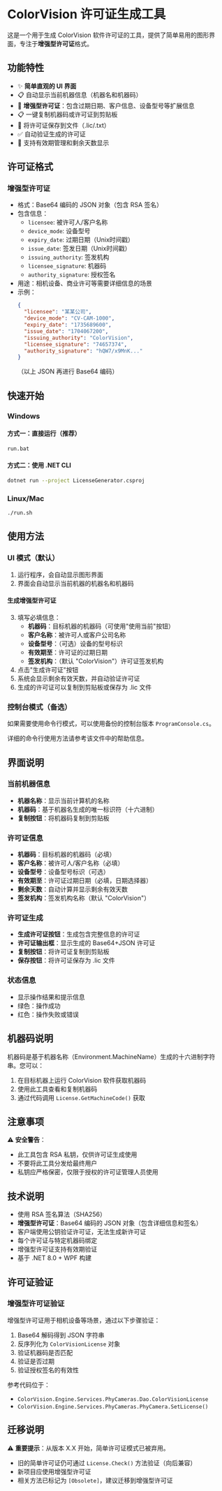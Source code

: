 # ColorVision 许可证生成工具

这是一个用于生成 ColorVision 软件许可证的工具，提供了简单易用的图形界面，专注于**增强型许可证**格式。

## 功能特性

- ✨ **简单直观的 UI 界面**
- 📋 自动显示当前机器信息（机器名和机器码）
- 🔑 **增强型许可证**：包含过期日期、客户信息、设备型号等扩展信息
- 📋 一键复制机器码或许可证到剪贴板
- 💾 将许可证保存到文件（.lic/.txt）
- ✅ 自动验证生成的许可证
- 📅 支持有效期管理和剩余天数显示

## 许可证格式

### 增强型许可证
- 格式：Base64 编码的 JSON 对象（包含 RSA 签名）
- 包含信息：
  - `licensee`: 被许可人/客户名称
  - `device_mode`: 设备型号
  - `expiry_date`: 过期日期（Unix时间戳）
  - `issue_date`: 签发日期（Unix时间戳）
  - `issuing_authority`: 签发机构
  - `licensee_signature`: 机器码
  - `authority_signature`: 授权签名
- 用途：相机设备、商业许可等需要详细信息的场景
- 示例：
  ```json
  {
    "licensee": "某某公司",
    "device_mode": "CV-CAM-1000",
    "expiry_date": "1735689600",
    "issue_date": "1704067200",
    "issuing_authority": "ColorVision",
    "licensee_signature": "74657374",
    "authority_signature": "hQW7/x9MnK..."
  }
  ```
  （以上 JSON 再进行 Base64 编码）

## 快速开始

### Windows

#### 方式一：直接运行（推荐）
```bash
run.bat
```

#### 方式二：使用 .NET CLI
```bash
dotnet run --project LicenseGenerator.csproj
```

### Linux/Mac
```bash
./run.sh
```

## 使用方法

### UI 模式（默认）

1. 运行程序，会自动显示图形界面
2. 界面会自动显示当前机器的机器名和机器码

#### 生成增强型许可证
3. 填写必填信息：
   - **机器码**：目标机器的机器码（可使用"使用当前"按钮）
   - **客户名称**：被许可人或客户公司名称
   - **设备型号**：（可选）设备的型号标识
   - **有效期至**：许可证的过期日期
   - **签发机构**：（默认 "ColorVision"）许可证签发机构
4. 点击"生成许可证"按钮
5. 系统会显示剩余有效天数，并自动验证许可证
6. 生成的许可证可以复制到剪贴板或保存为 .lic 文件

### 控制台模式（备选）

如果需要使用命令行模式，可以使用备份的控制台版本 `ProgramConsole.cs`。

详细的命令行使用方法请参考该文件中的帮助信息。

## 界面说明

### 当前机器信息
- **机器名称**：显示当前计算机的名称
- **机器码**：基于机器名生成的唯一标识符（十六进制）
- **复制按钮**：将机器码复制到剪贴板

### 许可证信息
- **机器码**：目标机器的机器码（必填）
- **客户名称**：被许可人/客户名称（必填）
- **设备型号**：设备型号标识（可选）
- **有效期至**：许可证过期日期（必填，日期选择器）
- **剩余天数**：自动计算并显示剩余有效天数
- **签发机构**：签发机构名称（默认 "ColorVision"）

### 许可证生成
- **生成许可证按钮**：生成包含完整信息的许可证
- **许可证输出框**：显示生成的 Base64+JSON 许可证
- **复制按钮**：将许可证复制到剪贴板
- **保存按钮**：将许可证保存为 .lic 文件

### 状态信息
- 显示操作结果和提示信息
- 绿色：操作成功
- 红色：操作失败或错误

## 机器码说明

机器码是基于机器名称（Environment.MachineName）生成的十六进制字符串。您可以：

1. 在目标机器上运行 ColorVision 软件获取机器码
2. 使用此工具查看和复制机器码
3. 通过代码调用 `License.GetMachineCode()` 获取

## 注意事项

⚠️ **安全警告**：
- 此工具包含 RSA 私钥，仅供许可证生成使用
- 不要将此工具分发给最终用户
- 私钥应严格保密，仅限于授权的许可证管理人员使用

## 技术说明

- 使用 RSA 签名算法（SHA256）
- **增强型许可证**：Base64 编码的 JSON 对象（包含详细信息和签名）
- 客户端使用公钥验证许可证，无法生成新许可证
- 每个许可证与特定机器码绑定
- 增强型许可证支持有效期验证
- 基于 .NET 8.0 + WPF 构建

## 许可证验证

### 增强型许可证验证
增强型许可证用于相机设备等场景，通过以下步骤验证：
1. Base64 解码得到 JSON 字符串
2. 反序列化为 `ColorVisionLicense` 对象
3. 验证机器码是否匹配
4. 验证是否过期
5. 验证授权签名的有效性

参考代码位于：
- `ColorVision.Engine.Services.PhyCameras.Dao.ColorVisionLicense`
- `ColorVision.Engine.Services.PhyCameras.PhyCamera.SetLicense()`

## 迁移说明

⚠️ **重要提示**：从版本 X.X 开始，简单许可证模式已被弃用。

- 旧的简单许可证仍可通过 `License.Check()` 方法验证（向后兼容）
- 新项目应使用增强型许可证
- 相关方法已标记为 `[Obsolete]`，建议迁移到增强型许可证

